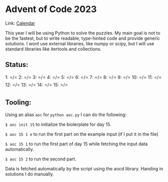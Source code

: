 # Advent of Code 2023
Link: [Calendar](https://adventofcode.com/2023)

This year I will be using Python to solve the puzzles. My main goal is not to be the fastest, but to write readable, type-hinted code and provide generic solutions. I wont use external libraries, like numpy or scipy, but I will use standard libraries like itertools and collections.

## Status:

1: :star:/:star:
2: :star:/:star:
3: :star:/:star:
4: :star:/:star:
5: :star:/:star:
6: :star:/:star:
7: :star:/:star:
8: :star:/:star:
9: :star:/:star:
10: :star:/:star:
11: :star:/:star:
12: :star:/:star:
13: :star:/:star:
14: :star:/:star:
15: :star:/:star:

## Tooling:

Using an alias `aoc` for `python aoc.py` I can do the following:

`$ aoc init 15` to initialize the biolerplate for day 15.

`$ aoc 15 1 e` to run the first part on the example input (if I put it in the file)

`$ aoc 15 1` to run the first part of day 15 while fetching the input data automatically.

`$ aoc 15 2` to run the second part.

Data is fetched automatically by the script using the aocd library.
Handing in solutions I do manually.